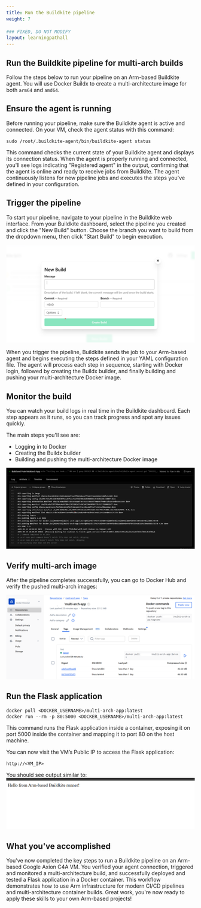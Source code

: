 ```yaml
---
title: Run the Buildkite pipeline
weight: 7

### FIXED, DO NOT MODIFY
layout: learningpathall
---
```


## Run the Buildkite pipeline for multi-arch builds

Follow the steps below to run your pipeline on an Arm-based Buildkite agent. You will use Docker Buildx to create a multi-architecture image for both `arm64` and `amd64`. 

## Ensure the agent is running

Before running your pipeline, make sure the Buildkite agent is active and connected. On your VM, check the agent status with this command:

```console
sudo /root/.buildkite-agent/bin/buildkite-agent status
```

This command checks the current state of your Buildkite agent and displays its connection status. When the agent is properly running and connected, you'll see logs indicating "Registered agent" in the output, confirming that the agent is online and ready to receive jobs from Buildkite. The agent continuously listens for new pipeline jobs and executes the steps you've defined in your configuration.

## Trigger the pipeline

To start your pipeline, navigate to your pipeline in the Buildkite web interface. From your Buildkite dashboard, select the pipeline you created and click the "New Build" button. Choose the branch you want to build from the dropdown menu, then click "Start Build" to begin execution.

![Screenshot of the Buildkite dashboard showing the "New Build" button highlighted, with the pipeline name and branch selection visible. This interface allows you to trigger a new build and select the branch to build from alt-text#center](images/build-p.png "Trigger the pipeline")

When you trigger the pipeline, Buildkite sends the job to your Arm-based agent and begins executing the steps defined in your YAML configuration file. The agent will process each step in sequence, starting with Docker login, followed by creating the Buildx builder, and finally building and pushing your multi-architecture Docker image.

## Monitor the build
You can watch your build logs in real time in the Buildkite dashboard. Each step appears as it runs, so you can track progress and spot any issues quickly.

The main steps you'll see are:

- Logging in to Docker
- Creating the Buildx builder
- Building and pushing the multi-architecture Docker image

![Screenshot of the Buildkite dashboard displaying real-time build logs, showing each pipeline step and its status for monitoring progress alt-text#center](images/log.png "Monitor the build")

## Verify multi-arch image

After the pipeline completes successfully, you can go to Docker Hub and verify the pushed multi-arch images:

![Screenshot of Docker Hub showing the multi-architecture image for the application repository, confirming both arm64 and amd64 platforms are available alt-text#center](images/multi-arch-image.png "Docker image")

## Run the Flask application

```console
docker pull <DOCKER_USERNAME>/multi-arch-app:latest
docker run --rm -p 80:5000 <DOCKER_USERNAME>/multi-arch-app:latest
```

This command runs the Flask application inside a container, exposing it on port 5000 inside the container and mapping it to port 80 on the host machine.

You can now visit the VM’s Public IP to access the Flask application:

```console
http://<VM_IP>
```
You should see output similar to:
![Screenshot of the Docker Hub web interface showing the multi-architecture image tags for the application repository, confirming successful upload of both arm64 and amd64 alt-text#center](images/browser.png "Verify Docker images")

## What you've accomplished

You've now completed the key steps to run a Buildkite pipeline on an Arm-based Google Axion C4A VM. You verified your agent connection, triggered and monitored a multi-architecture build, and successfully deployed and tested a Flask application in a Docker container. This workflow demonstrates how to use Arm infrastructure for modern CI/CD pipelines and multi-architecture container builds. Great work, you're now ready to apply these skills to your own Arm-based projects!